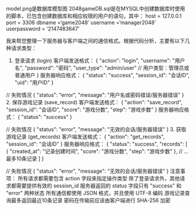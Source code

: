 model.png是数据库模型图
2048gameDB.sql是在MYSQL中创建数据库时使用的脚本，已包含创建数据库和相应权限的用户的语句，其中：
host = 127.0.0.1
port = 3306
dbname  =‘game2048’
username =‘manager2048’
userpassword = ‘2147483647’


我来帮您整理一下服务器与客户端之间的通信格式。根据代码分析，主要有以下几种请求类型：
1. 登录请求 (login)
客户端发送格式：
{
    "action": "login",
    "username": "用户名",
    "password": "密码",
    "user_type": "admin/user"  // 用户类型：管理员或普通用户
}
服务器响应格式：
{
    "status": "success",
    "session_id": "会话ID",
    "uid": "用户ID"
}

// 失败情况
{
    "status": "error",
    "message": "用户名或密码错误/服务器错误"
}
2. 保存游戏记录 (save_record)
客户端发送格式：
{
    "action": "save_record",
    "session_id": "会话ID",
    "score": "游戏分数",
    "step": "游戏步数"
}
服务器响应格式：
{
    "status": "success"
}

// 失败情况
{
    "status": "error",
    "message": "无效的会话/服务器错误"
}
3. 获取游戏记录 (get_records)
客户端发送格式：
{
    "action": "get_records",
    "session_id": "会话ID"
}
服务器响应格式：
{
    "status": "success",
    "records": [
        {
            "created_at": "记录创建时间",
            "score": "游戏分数",
            "step": "游戏步数"
        },
        // ... 最多10条记录
    ]
}

// 失败情况
{
    "status": "error",
    "message": "无效的会话/服务器错误"
}
注意事项：
所有请求都需要包含 action 字段来指定操作类型
除了登录请求外，其他请求都需要提供有效的 session_id
服务器返回的 status 字段只有 "success" 和 "error" 两种状态
所有通信都使用 JSON 格式，并且使用 UTF-8 编码
游戏记录查询最多返回最近10条记录
密码在传输前应该由客户端进行 SHA-256 加密